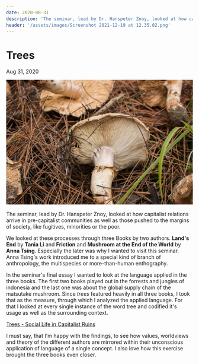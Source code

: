 ```yaml
---
date: 2020-08-31
description: 'The seminar, lead by Dr. Hanspeter Znoy, looked at how capitalist relations arrive in pre-capitalist communities as well as those pushed to the margins of society, like fugitives, minorities or the poor.'
header: '/assets/images/Screenshot 2021-12-19 at 12.35.02.png'
---
```

# Trees
Aug 31, 2020

![Matsutake-Hunt-2019-How-to-Hunt-Matsutake-in-the-Midwest-3-2](/assets/images/Matsutake-Hunt-2019-How-to-Hunt-Matsutake-in-the-Midwest-3-2.jpg)

The seminar, lead by Dr. Hanspeter Znoy, looked at how capitalist relations arrive in pre-capitalist communities as well as those pushed to the margins of society, like fugitives, minorities or the poor.

We looked at these processes through three Books by two authors. **Land's End** by **Tania Li** and **Friction** and **Mushroom at the End of the World** by **Anna Tsing**. Especially the later was why I wanted to visit this seminar. Anna Tsing's work introduced me to a special kind of branch of anthropology, the multispecies or more-than-human enthography.

In the seminar's final essay I wanted to look at the language applied in the three books. The first two books played out in the forrests and jungles of indonesia and the last one was about the global supply chain of the matsutake mushroom. Since *trees* featured heavily in all three books, I took that as the measure, through which I analyzed the applied language. For that I looked at every single instance of the word tree and codified it's usage as well as the surrounding context.

[Trees - Social Life in Capitalist Ruins](/assets/files/Trees%20-%20Social%20Life%20in%20Capitalist%20Ruins.pdf)

I must say, that I'm happy with the findings, to see how values, worldviews and theory of the different authors are mirrored within their unconscious application of language of a single concept. I also love how this exercise brought the three books even closer.